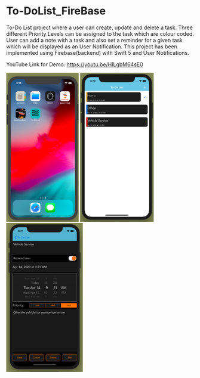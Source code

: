 # To-DoList_FireBase

To-Do List project where a user can create, update and delete a task. Three different Priority Levels can be assigned to the task which are colour coded. User can add a note with a task and also set a reminder for a given task which will be displayed as an User Notification. This project has been implemented using Firebase(backend) with Swift 5 and User Notifications.

YouTube Link for Demo: https://youtu.be/HILgbM64sE0

<img src="Images/1.png" alt="Home Screen" height=400 > <img src="Images/2.png" alt="Task List" height=400> <img src="Images/3.png" alt="Task in detail" height=400>

